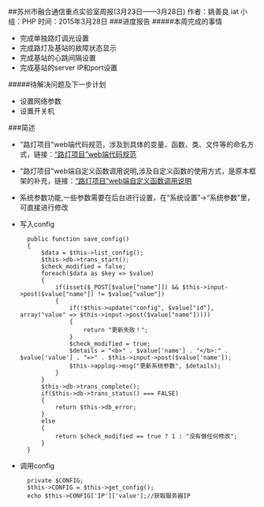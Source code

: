 ##苏州市融合通信重点实验室周报(3月23日——3月28日)
	作者：姚善良 iat                   小组：PHP                        时间：2015年3月28日
###进度报告
#####本周完成的事情
* 完成单独路灯调光设置
* 完成路灯及基站的故障状态显示
* 完成基站的心跳间隔设置
* 完成基站的server IP和port设置

#####待解决问题及下一步计划
* 设置网络参数
* 设置开关机

###简述
* "路灯项目"web端代码规范，涉及到具体的变量、函数、类、文件等的命名方式，链接：[“路灯项目”web端代码规范](https://git.oschina.net/kklin/streetlamp-webapp/blob/dev/docs/code_style.md)
* "路灯项目"web端自定义函数调用说明,涉及自定义函数的使用方式，是原本框架的补充，链接：[“路灯项目”web端自定义函数调用说明](https://git.oschina.net/kklin/streetlamp-webapp/blob/dev/docs/call_function.md)
* 系统参数功能,一些参数需要在后台进行设置，在“系统设置”->“系统参数”里，可直接进行修改
* 写入config

		public function save_config()
		{
			$data = $this->list_config();
			$this->db->trans_start();
			$check_modified = false;
			foreach($data as $key => $value)
			{
				if(isset($_POST[$value["name"]]) && $this->input->post($value["name"]) != $value["value"])
				{
					if(!$this->update("config", $value["id"], array("value" => $this->input->post($value["name"]))))
					{
						return "更新失败！";
					}
					$check_modified = true;
					$details = "<b>" . $value['name'] . "</b>:" . $value['value'] . "=>" . $this->input->post($value['name']);
					$this->applog->msg("更新系统参数", $details);
				}
			}
			$this->db->trans_complete();
			if($this->db->trans_status() === FALSE)
			{
				return $this->db_error;
			}
			else
			{
				return $check_modified == true ? 1 : "没有做任何修改";
			}
		}

* 调用config

		private $CONFIG;
		$this->CONFIG = $this->get_config();
		echo $this->CONFIG['IP']['value'];//获取服务器IP


